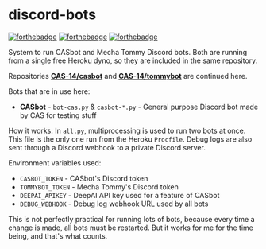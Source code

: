 # discord-bots

[![forthebadge](https://forthebadge.com/images/badges/built-with-love.svg)](https://forthebadge.com)
[![forthebadge](https://forthebadge.com/images/badges/fo-real.svg)](https://forthebadge.com)
[![forthebadge](https://forthebadge.com/images/badges/open-source.svg)](https://forthebadge.com)

System to run CASbot and Mecha Tommy Discord bots. Both are running from a single free Heroku dyno, so they are included in the same repository.

Repositories **[CAS-14/casbot](https://github.com/CAS-14/casbot)** and **[CAS-14/tommybot](https://github.com/CAS-14/tommybot)** are continued here.

Bots that are in use here:
* **CASbot** - `bot-cas.py` & `casbot-*.py` - General purpose Discord bot made by CAS for testing stuff

How it works: In `all.py`, multiprocessing is used to run two bots at once. This file is the only one run from the Heroku `Procfile`. Debug logs are also sent through a Discord webhook to a private Discord server.

Environment variables used:
* `CASBOT_TOKEN` - CASbot's Discord token
* `TOMMYBOT_TOKEN` - Mecha Tommy's Discord token
* `DEEPAI_APIKEY` - DeepAI API key used for a feature of CASbot
* `DEBUG_WEBHOOK` - Debug log webhook URL used by all bots

This is not perfectly practical for running lots of bots, because every time a change is made, all bots must be restarted. But it works for me for the time being, and  that's what counts.
